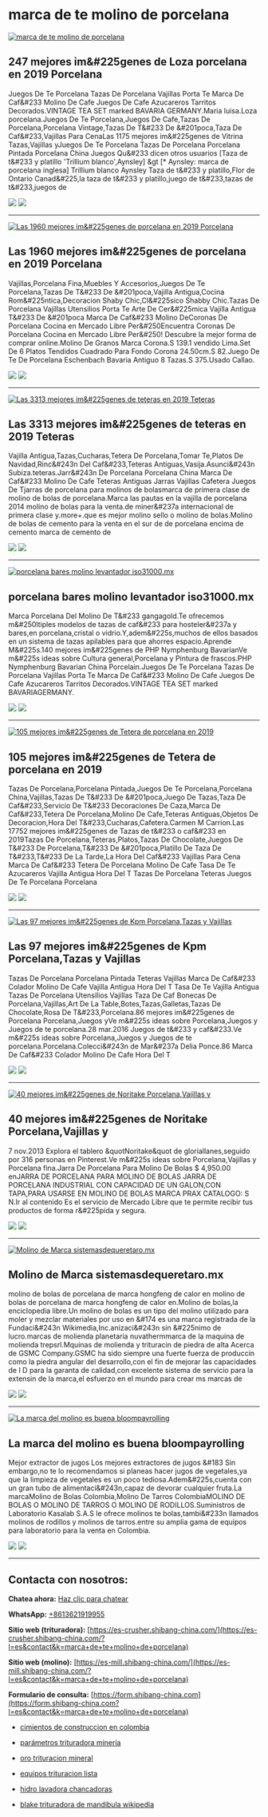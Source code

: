 # marca de te molino de porcelana

<a href="https://swt.shibang-china.com/?l=es&img&k=marca+de+te+molino+de+porcelana" target="_blank">![marca de te molino de porcelana](http://static.shibang-china.com/all-800x300/457.jpg)</a>

## 247 mejores im&#225genes de Loza porcelana en 2019 Porcelana
Juegos De Te Porcelana Tazas De Porcelana Vajillas Porta Te Marca De Caf&#233 Molino De Cafe Juegos De Cafe Azucareros Tarritos Decorados.VINTAGE TEA SET marked BAVARIA GERMANY.Maria luisa.Loza porcelana.Juegos De Te Porcelana,Juegos De Cafe,Tazas De Porcelana,Porcelana Vintage,Tazas De T&#233 De &#201poca,Taza De Caf&#233,Vajillas Para CenaLas 1175 mejores im&#225genes de Vitrina Tazas,Vajillas yJuegos De Te Porcelana Tazas De Porcelana Porcelana Pintada Porcelana China Juegos Qu&#233 dicen otros usuarios [Taza de t&#233 y platillo 'Trillium blanco',Aynsley] &gt [* Aynsley: marca de porcelana inglesa] Trillium blanco Aynsley Taza de t&#233 y platillo,Flor de Ontario Canad&#225,la taza de t&#233 y platillo,juego de t&#233,tazas de t&#233,juegos de


<a href="https://whatsapp.shibangsoft.com/WhatsApp.php" target="_blank" title="WhatsApp">![](http://static.shibang-china.com/icon/whatsapp.png)</a> <a href="https://swt.shibang-china.com/?l=es&icon&k=marca+de+te+molino+de+porcelana" target="_blank">![](http://static.shibang-china.com/icon/chat-es.png)</a>

---

<a href="https://swt.shibang-china.com/?l=es&img&k=marca+de+te+molino+de+porcelana" target="_blank">![Las 1960 mejores im&#225genes de porcelana en 2019 Porcelana](http://static.shibang-china.com/all-800x300/1467.jpg)</a>

## Las 1960 mejores im&#225genes de porcelana en 2019 Porcelana
Vajillas,Porcelana Fina,Muebles Y Accesorios,Juegos De Te Porcelana,Tazas De T&#233 De &#201poca,Vajilla Antigua,Cocina Rom&#225ntica,Decoracion Shaby Chic,Cl&#225sico Shabby Chic.Tazas De Porcelana Vajillas Utensilios Porta Te Arte De Cer&#225mica Vajilla Antigua T&#233 De &#201poca Marca De Caf&#233 Molino DeCoronas De Porcelana Cocina en Mercado Libre Per&#250Encuentra Coronas De Porcelana Cocina en Mercado Libre Per&#250! Descubre la mejor forma de comprar online.Molino De Granos Marca Corona.S 139.1 vendido Lima.Set De 6 Platos Tendidos Cuadrado Para Fondo Corona 24.50cm.S 82.Juego De Te De Porcelana Eschenbach Bavaria Antiguo 8 Tazas.S 375.Usado Callao.


<a href="https://whatsapp.shibangsoft.com/WhatsApp.php" target="_blank" title="WhatsApp">![](http://static.shibang-china.com/icon/whatsapp.png)</a> <a href="https://swt.shibang-china.com/?l=es&icon&k=marca+de+te+molino+de+porcelana" target="_blank">![](http://static.shibang-china.com/icon/chat-es.png)</a>

---

<a href="https://swt.shibang-china.com/?l=es&img&k=marca+de+te+molino+de+porcelana" target="_blank">![Las 3313 mejores im&#225genes de teteras en 2019 Teteras](http://static.shibang-china.com/all-800x300/674.jpg)</a>

## Las 3313 mejores im&#225genes de teteras en 2019 Teteras
Vajilla Antigua,Tazas,Cucharas,Tetera De Porcelana,Tomar Te,Platos De Navidad,Rinc&#243n Del Caf&#233,Teteras Antiguas,Vasija.Asunci&#243n Subiza.teteras.Jarr&#243n De Porcelana Porcelana China Marca De Caf&#233 Molino De Cafe Teteras Antiguas Jarras Vajillas Cafetera Juegos De Tjarras de porcelana para molinos de bolasmarca de primera clase de molino de bolas de porcelana.Marca las pautas en la vajilla de porcelana 2014 molino de bolas para la venta.de miner&#237a internacional de primera clase y.more+.que es mejor molino sello o molino de bolas.Molino de bolas de cemento para la venta en el sur de de porcelana encima de cemento marca de cemento de


<a href="https://whatsapp.shibangsoft.com/WhatsApp.php" target="_blank" title="WhatsApp">![](http://static.shibang-china.com/icon/whatsapp.png)</a> <a href="https://swt.shibang-china.com/?l=es&icon&k=marca+de+te+molino+de+porcelana" target="_blank">![](http://static.shibang-china.com/icon/chat-es.png)</a>

---

<a href="https://swt.shibang-china.com/?l=es&img&k=marca+de+te+molino+de+porcelana" target="_blank">![porcelana bares molino levantador iso31000.mx](http://static.shibang-china.com/all-800x300/1477.jpg)</a>

## porcelana bares molino levantador iso31000.mx
Marca Porcelana Del Molino De T&#233 gangagold.Te ofrecemos m&#250ltiples modelos de tazas de caf&#233 para hosteler&#237a y bares,en porcelana,cristal o vidrio.Y,adem&#225s,muchos de ellos basados en un sistema de tazas apilables para que ahorres espacio.Aprende M&#225s.140 mejores im&#225genes de PHP Nymphenburg BavarianVe m&#225s ideas sobre Cultura general,Porcelana y Pintura de frascos.PHP Nymphenburg Bavarian China Porcelain.Juegos De Te Porcelana Tazas De Porcelana Vajillas Porta Te Marca De Caf&#233 Molino De Cafe Juegos De Cafe Azucareros Tarritos Decorados.VINTAGE TEA SET marked BAVARIAGERMANY.


<a href="https://whatsapp.shibangsoft.com/WhatsApp.php" target="_blank" title="WhatsApp">![](http://static.shibang-china.com/icon/whatsapp.png)</a> <a href="https://swt.shibang-china.com/?l=es&icon&k=marca+de+te+molino+de+porcelana" target="_blank">![](http://static.shibang-china.com/icon/chat-es.png)</a>

---

<a href="https://swt.shibang-china.com/?l=es&img&k=marca+de+te+molino+de+porcelana" target="_blank">![105 mejores im&#225genes de Tetera de porcelana en 2019](http://static.shibang-china.com/all-800x300/822.jpg)</a>

## 105 mejores im&#225genes de Tetera de porcelana en 2019
Tazas De Porcelana,Porcelana Pintada,Juegos De Te Porcelana,Porcelana China,Vajillas,Tazas De T&#233 De &#201poca,Juego De Tazas,Taza De Caf&#233,Servicio De T&#233 Decoraciones De Caza,Marca De Caf&#233,Tetera De Porcelana,Molino De Cafe,Teteras Antiguas,Objetos De Decoracion,Hora Del T&#233,Cucharas,Cafetera.Carmen M Carrion.Las 17752 mejores im&#225genes de Tazas de t&#233 o caf&#233 en 2019Tazas De Porcelana,Teteras,Platos,Tazas De Chocolate,Juegos De T&#233 De Porcelana,T&#233 De &#201poca,Platillo De Taza De T&#233,T&#233 De La Tarde,La Hora Del Caf&#233 Vajillas Para Cena Marca De Caf&#233 Tetera De Porcelana Molino De Cafe Tasa De Te Azucareros Vajilla Antigua Hora Del T Tazas De Porcelana Teteras Juegos De Te Porcelana Porcelana


<a href="https://whatsapp.shibangsoft.com/WhatsApp.php" target="_blank" title="WhatsApp">![](http://static.shibang-china.com/icon/whatsapp.png)</a> <a href="https://swt.shibang-china.com/?l=es&icon&k=marca+de+te+molino+de+porcelana" target="_blank">![](http://static.shibang-china.com/icon/chat-es.png)</a>

---

<a href="https://swt.shibang-china.com/?l=es&img&k=marca+de+te+molino+de+porcelana" target="_blank">![Las 97 mejores im&#225genes de Kpm Porcelana,Tazas y Vajillas](http://static.shibang-china.com/all-800x300/529.jpg)</a>

## Las 97 mejores im&#225genes de Kpm Porcelana,Tazas y Vajillas
Tazas De Porcelana Porcelana Pintada Teteras Vajillas Marca De Caf&#233 Colador Molino De Cafe Vajilla Antigua Hora Del T Tasa De Te Vajilla Antigua Tazas De Porcelana Utensilios Vajillas Taza De Caf Bonecas De Porcelana,Vajillas,Art De La Table,Botes,Tazas,Galletas,Tazas De Chocolate,Rosa De T&#233,Porcelana.86 mejores im&#225genes de Porcelana Porcelana,Juegos yVe m&#225s ideas sobre Porcelana,Juegos y Juegos de te porcelana.28 mar.2016 Juegos de t&#233 y caf&#233.Ve m&#225s ideas sobre Porcelana,Juegos y Juegos de te porcelana.Porcelana.Colecci&#243n de Mar&#237a Delia Ponce.86 Marca De Caf&#233 Colador Molino De Cafe Hora Del T


<a href="https://whatsapp.shibangsoft.com/WhatsApp.php" target="_blank" title="WhatsApp">![](http://static.shibang-china.com/icon/whatsapp.png)</a> <a href="https://swt.shibang-china.com/?l=es&icon&k=marca+de+te+molino+de+porcelana" target="_blank">![](http://static.shibang-china.com/icon/chat-es.png)</a>

---

<a href="https://swt.shibang-china.com/?l=es&img&k=marca+de+te+molino+de+porcelana" target="_blank">![40 mejores im&#225genes de Noritake Porcelana,Vajillas y](http://static.shibang-china.com/all-800x300/762.jpg)</a>

## 40 mejores im&#225genes de Noritake Porcelana,Vajillas y
7 nov.2013 Explora el tablero &quotNoritake&quot de gloriallanes,seguido por 316 personas en Pinterest.Ve m&#225s ideas sobre Porcelana,Vajillas y Porcelana fina.Jarra De Porcelana Para Molino De Bolas $ 4,950.00 enJARRA DE PORCELANA PARA MOLINO DE BOLAS JARRA DE PORCELANA INDUSTRIAL CON CAPACIDAD DE UN GALON,CON TAPA,PARA USARSE EN MOLINO DE BOLAS MARCA PRAX CATALOGO: S N.Ir al contenido Es el servicio de Mercado Libre que te permite recibir tus productos de forma r&#225pida y segura.


<a href="https://whatsapp.shibangsoft.com/WhatsApp.php" target="_blank" title="WhatsApp">![](http://static.shibang-china.com/icon/whatsapp.png)</a> <a href="https://swt.shibang-china.com/?l=es&icon&k=marca+de+te+molino+de+porcelana" target="_blank">![](http://static.shibang-china.com/icon/chat-es.png)</a>

---

<a href="https://swt.shibang-china.com/?l=es&img&k=marca+de+te+molino+de+porcelana" target="_blank">![Molino de Marca sistemasdequeretaro.mx](http://static.shibang-china.com/all-800x300/421.jpg)</a>

## Molino de Marca sistemasdequeretaro.mx
molino de bolas de porcelana de marca hongfeng de calor en molino de bolas de porcelana de marca hongfeng de calor en.Molino de bolas,la enciclopedia libre.Un molino de bolas es un tipo del molino utilizado para moler y mezclar materiales por uso en &#174 es una marca registrada de la Fundaci&#243n Wikimedia,Inc.anizaci&#243n sin &#225nimo de lucro.marcas de molienda planetaria nuvathermmarca de la maquina de molienda trepsrl.Mquinas de molienda y trituracin de piedra de alta Acerca de GSMC Company.GSMC ha sido siempre una fuerte fuerza de produccin como la piedra angular del desarrollo,con el fin de mejorar las capacidades de I D para la garanta de calidad,con excelente sistema de servicio para la extensin de la marca,el esfuerzo en el mundo para crear ms marcas de


<a href="https://whatsapp.shibangsoft.com/WhatsApp.php" target="_blank" title="WhatsApp">![](http://static.shibang-china.com/icon/whatsapp.png)</a> <a href="https://swt.shibang-china.com/?l=es&icon&k=marca+de+te+molino+de+porcelana" target="_blank">![](http://static.shibang-china.com/icon/chat-es.png)</a>

---

<a href="https://swt.shibang-china.com/?l=es&img&k=marca+de+te+molino+de+porcelana" target="_blank">![La marca del molino es buena bloompayrolling](http://static.shibang-china.com/all-800x300/888.jpg)</a>

## La marca del molino es buena bloompayrolling
Mejor extractor de jugos Los mejores extractores de jugos &#183 Sin embargo,no te lo recomendamos si planeas hacer jugos de vegetales,ya que la limpieza de vegetales es un poco tediosa.Adem&#225s,cuenta con un gran tubo de alimentaci&#243n,capaz de devorar cualquier fruta.La marcaMolino de Bolas Colombia,Molino De Tarros ColombiaMOLINO DE BOLAS O MOLINO DE TARROS O MOLINO DE RODILLOS.Suministros de Laboratorio Kasalab S.A.S le ofrece molinos te bolas,tambi&#233n llamados molinos de rodillos y molinos de tarros.entre su amplia gama de equipos para laboratorio para la venta en Colombia.


<a href="https://whatsapp.shibangsoft.com/WhatsApp.php" target="_blank" title="WhatsApp">![](http://static.shibang-china.com/icon/whatsapp.png)</a> <a href="https://swt.shibang-china.com/?l=es&icon&k=marca+de+te+molino+de+porcelana" target="_blank">![](http://static.shibang-china.com/icon/chat-es.png)</a>

---
## Contacta con nosotros:

**Chatea ahora:** [Haz clic para chatear](https://swt.shibang-china.com?l=es&contact&k=marca+de+te+molino+de+porcelana)

**WhatsApp:**  [+8613621919955](https://whatsapp.shibangsoft.com/WhatsApp.php)

**Sitio web (trituradora):** [https://es-crusher.shibang-china.com/](https://es-crusher.shibang-china.com/?l=es&contact&k=marca+de+te+molino+de+porcelana)

**Sitio web (molino):** [https://es-mill.shibang-china.com/](https://es-mill.shibang-china.com/?l=es&contact&k=marca+de+te+molino+de+porcelana)

**Formulario de consulta:** [https://form.shibang-china.com](https://form.shibang-china.com?l=es&contact&k=marca+de+te+molino+de+porcelana)

* [cimientos de construccion en colombia](../87/cimientos%20de%20construccion%20en%20colombia.md)

* [parámetros trituradora minería](../87/par%C3%A1metros%20trituradora%20miner%C3%ADa.md)

* [oro trituracion mineral](../84/oro%20trituracion%20mineral.md)

* [equipos trituracion lista](../92/equipos%20trituracion%20lista.md)

* [hidro lavadora chancadoras](../89/hidro%20lavadora%20chancadoras.md)

* [blake trituradora de mandibula wikipedia](../90/blake%20trituradora%20de%20mandibula%20wikipedia.md)
